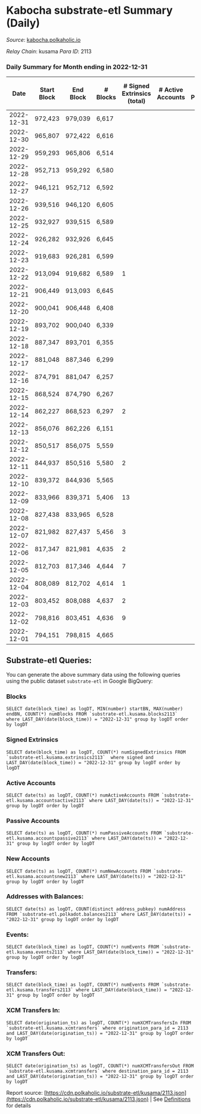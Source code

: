 # Kabocha substrate-etl Summary (Daily)

_Source_: [kabocha.polkaholic.io](https://kabocha.polkaholic.io)

*Relay Chain*: kusama
*Para ID*: 2113



### Daily Summary for Month ending in 2022-12-31


| Date | Start Block | End Block | # Blocks | # Signed Extrinsics (total) | # Active Accounts | # Passive | # New | # Addresses with Balances | # Events | # Transfers | # XCM Transfers In | # XCM Transfers Out | Issues | 
| ---- | ----------- | --------- | -------- | --------------------------- | ----------------- | --------- | ----- | ------------------------- | -------- | ----------- | ------------------ | ------------------- | ------ |
| 2022-12-31 | 972,423 | 979,039 | 6,617 |  |  |  |  | 13,218 | 13,256 |   |   |   |  |
| 2022-12-30 | 965,807 | 972,422 | 6,616 |  |  |  |  | 13,218 | 13,254 |   |   |   |  |
| 2022-12-29 | 959,293 | 965,806 | 6,514 |  |  |  |  | 13,218 | 13,050 |   |   |   |  |
| 2022-12-28 | 952,713 | 959,292 | 6,580 |  |  |  |  | 13,218 | 13,182 |   |   |   |  |
| 2022-12-27 | 946,121 | 952,712 | 6,592 |  |  |  |  | 13,218 | 13,209 |   |   |   |  |
| 2022-12-26 | 939,516 | 946,120 | 6,605 |  |  |  |  | 13,218 | 13,232 |   |   |   |  |
| 2022-12-25 | 932,927 | 939,515 | 6,589 |  |  |  |  | 13,218 | 13,200 |   |   |   |  |
| 2022-12-24 | 926,282 | 932,926 | 6,645 |  |  |  |  | 13,218 | 13,312 |   |   |   |  |
| 2022-12-23 | 919,683 | 926,281 | 6,599 |  |  |  |  | 13,218 | 13,220 |   |   |   |  |
| 2022-12-22 | 913,094 | 919,682 | 6,589 | 1 |  |  |  | 13,218 | 13,210 | 1  |   |   |  |
| 2022-12-21 | 906,449 | 913,093 | 6,645 |  |  |  |  |  | 13,315 |   |   |   |  |
| 2022-12-20 | 900,041 | 906,448 | 6,408 |  |  |  |  | 13,217 | 12,837 |   |   |   |  |
| 2022-12-19 | 893,702 | 900,040 | 6,339 |  |  |  |  | 13,217 | 12,699 |   |   |   |  |
| 2022-12-18 | 887,347 | 893,701 | 6,355 |  |  |  |  | 13,217 | 12,732 |   |   |   |  |
| 2022-12-17 | 881,048 | 887,346 | 6,299 |  |  |  |  | 13,217 | 12,619 |   |   |   |  |
| 2022-12-16 | 874,791 | 881,047 | 6,257 |  |  |  |  | 13,217 | 12,535 |   |   |   |  |
| 2022-12-15 | 868,524 | 874,790 | 6,267 |  |  |  |  | 13,217 | 12,554 |   |   |   |  |
| 2022-12-14 | 862,227 | 868,523 | 6,297 | 2 |  |  |  | 13,217 | 12,628 | 2  |   |   |  |
| 2022-12-13 | 856,076 | 862,226 | 6,151 |  |  |  |  |  | 12,323 |   |   |   |  |
| 2022-12-12 | 850,517 | 856,075 | 5,559 |  |  |  |  | 13,216 | 11,136 |   |   |   |  |
| 2022-12-11 | 844,937 | 850,516 | 5,580 | 2 |  |  |  |  | 11,190 |   |   |   |  |
| 2022-12-10 | 839,372 | 844,936 | 5,565 |  |  |  |  | 13,216 | 11,149 |   |   |   |  |
| 2022-12-09 | 833,966 | 839,371 | 5,406 | 13 |  |  |  | 13,216 | 10,926 | 7  |   |   |  |
| 2022-12-08 | 827,438 | 833,965 | 6,528 |  |  |  |  | 13,216 | 13,079 |   |   |   |  |
| 2022-12-07 | 821,982 | 827,437 | 5,456 | 3 |  |  |  | 13,216 | 10,946 |   |   |   |  |
| 2022-12-06 | 817,347 | 821,981 | 4,635 | 2 |  |  |  | 13,216 | 9,296 |   |   |   |  |
| 2022-12-05 | 812,703 | 817,346 | 4,644 | 7 |  |  |  | 13,216 | 9,328 |   |   |   |  |
| 2022-12-04 | 808,089 | 812,702 | 4,614 | 1 |  |  |  | 13,216 | 9,248 |   |   |   |  |
| 2022-12-03 | 803,452 | 808,088 | 4,637 | 2 |  |  |  | 13,216 | 9,296 |   |   |   |  |
| 2022-12-02 | 798,816 | 803,451 | 4,636 | 9 |  |  |  | 13,216 | 9,322 |   |   |   |  |
| 2022-12-01 | 794,151 | 798,815 | 4,665 |  |  |  |  | 13,216 | 9,345 |   |   |   |  |

## Substrate-etl Queries:
You can generate the above summary data using the following queries using the public dataset `substrate-etl` in Google BigQuery:


### Blocks
```
SELECT date(block_time) as logDT, MIN(number) startBN, MAX(number) endBN, COUNT(*) numBlocks FROM `substrate-etl.kusama.blocks2113`  where LAST_DAY(date(block_time)) = "2022-12-31" group by logDT order by logDT
```


### Signed Extrinsics
```
SELECT date(block_time) as logDT, COUNT(*) numSignedExtrinsics FROM `substrate-etl.kusama.extrinsics2113`  where signed and LAST_DAY(date(block_time)) = "2022-12-31" group by logDT order by logDT
```


### Active Accounts
```
SELECT date(ts) as logDT, COUNT(*) numActiveAccounts FROM `substrate-etl.kusama.accountsactive2113` where LAST_DAY(date(ts)) = "2022-12-31" group by logDT order by logDT
```


### Passive Accounts
```
SELECT date(ts) as logDT, COUNT(*) numPassiveAccounts FROM `substrate-etl.kusama.accountspassive2113` where LAST_DAY(date(ts)) = "2022-12-31" group by logDT order by logDT
```


### New Accounts
```
SELECT date(ts) as logDT, COUNT(*) numNewAccounts FROM `substrate-etl.kusama.accountsnew2113` where LAST_DAY(date(ts)) = "2022-12-31" group by logDT order by logDT
```


### Addresses with Balances:
```
SELECT date(ts) as logDT, COUNT(distinct address_pubkey) numAddress FROM `substrate-etl.polkadot.balances2113` where LAST_DAY(date(ts)) = "2022-12-31" group by logDT order by logDT
```


### Events:
```
SELECT date(block_time) as logDT, COUNT(*) numEvents FROM `substrate-etl.kusama.events2113` where LAST_DAY(date(block_time)) = "2022-12-31" group by logDT order by logDT
```


### Transfers:
```
SELECT date(block_time) as logDT, COUNT(*) numEvents FROM `substrate-etl.kusama.transfers2113` where LAST_DAY(date(block_time)) = "2022-12-31" group by logDT order by logDT
```


### XCM Transfers In:
```
SELECT date(origination_ts) as logDT, COUNT(*) numXCMTransfersIn FROM `substrate-etl.kusama.xcmtransfers` where origination_para_id = 2113 and LAST_DAY(date(origination_ts)) = "2022-12-31" group by logDT order by logDT
```


### XCM Transfers Out:
```
SELECT date(origination_ts) as logDT, COUNT(*) numXCMTransfersOut FROM `substrate-etl.kusama.xcmtransfers` where destination_para_id = 2113 and LAST_DAY(date(origination_ts)) = "2022-12-31" group by logDT order by logDT
```



Report source: [https://cdn.polkaholic.io/substrate-etl/kusama/2113.json](https://cdn.polkaholic.io/substrate-etl/kusama/2113.json) | See [Definitions](/DEFINITIONS.md) for details
